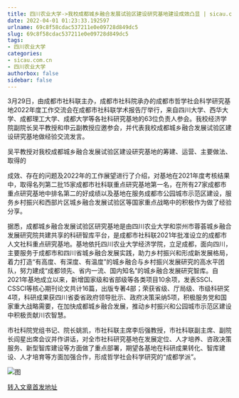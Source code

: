 ```yaml
---
title: 四川农业大学->我校成都城乡融合发展试验区建设研究基地建设成效凸显 | sicau.com.cn
date: 2022-04-01 01:23:33.192597
urlname: 69c8f58cdac537211e0e09728d849dc5
slug: 69c8f58cdac537211e0e09728d849dc5
tags: 
- 四川农业大学
categories:
- sicau.com.cn
- 四川农业大学
authorbox: false
sidebar: false
---
```

3月29日，由成都市社科联主办，成都市社科院承办的成都市哲学社会科学研究基地2022年度工作交流会在成都市社科联学术报告厅举行，来自四川大学、西华大学、成都理工大学、成都大学等各社科研究基地的63位负责人参会。我校经济学院副院长吴平教授和申云副教授应邀参会，并代表我校成都城乡融合发展试验区建设研究基地做经验交流发言。

吴平教授对我校成都城乡融合发展试验区建设研究基地的筹建、运营、主要做法、取得的
<!--more-->
成效、存在的问题及2022年的工作展望进行了介绍，对基地在2021年度考核结果中，取得名列第二批15家成都市社科联重点研究基地第一名，在所有27家成都市重点研究基地中排名第二的好成绩以及基地在服务成都市公园城市示范区建设，服务乡村振兴和西部片区城乡融合发展试验区等国家重点战略中的积极作为做了经验分享。

据悉，成都城乡融合发展试验区研究基地是由四川农业大学和崇州市蓉荟城乡融合发展研究院共建共享的科研智库平台，是成都市社科联2021年批准设立的成都市人文社科重点研究基地。基地依托四川农业大学经济学院，立足成都，面向四川，主要服务于成都市和四川省城乡融合发展实践，助力乡村振兴和形成新发展格局，着力打造“有高度、有深度、有温度”的城乡融合与乡村振兴发展研究的高水平团队，努力建成“成都领先、省内一流、国内知名”的城乡融合发展研究智库。自2021年基地成立以来，新增国家级和省部级等各类项目10余项，发表SSCI、CSSCI等核心期刊论文共计16篇，出版专著4部；荣获省级、厅局级、市级科研奖4项，科研成果获四川省委省政府领导批示、政府决策采纳5项，积极服务党和国家重大战略需要，在加快成都城乡融合发展，推动乡村振兴和公园城市示范区建设中积极贡献川农智慧。

市社科院党组书记、院长姚凯，市社科联主席李后强教授，市社科联副主席、副院长阎星出席会议并作讲话，对全市社科研究基地在发展定位、人才培养、咨政决策服务、新型智库建设等方面做了重点部署，期望各基地在科研成果转化、智库建设、人才培育等方面加强合作，形成哲学社会科学研究的“成都学派”。

![图](https://news.sicau.edu.cn/__local/2/5F/32/31F93E66DC086401BFCB2BEADD6_3A16872A_1F7F0.jpg)

[转入文章首发地址](https://news.sicau.edu.cn/info/1078/67145.htm)